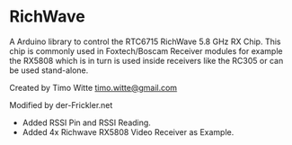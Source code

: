 # RichWave
A Arduino library to control the RTC6715 RichWave 5.8 GHz RX Chip.
This chip is commonly used in Foxtech/Boscam Receiver modules for example the RX5808 which is in turn is used
inside receivers like the RC305 or can be used stand-alone.

Created by Timo Witte <timo.witte@gmail.com>

  Modified by der-Frickler.net
  - Added RSSI Pin and RSSI Reading.
  - Added 4x Richwave RX5808 Video Receiver as Example.

